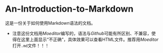 # An-Introduction-to-Markdown

这是一份关于如何使用Markdown语法的文档。  
- 注意这份文档用*Moeditor*编写的，语法与*Github*可能有所区别、不兼容，使得在这里上面显示“不正确”，具体效果可以查看HTML文件。推荐用*Moeditor*打开`.md`文件！！！
